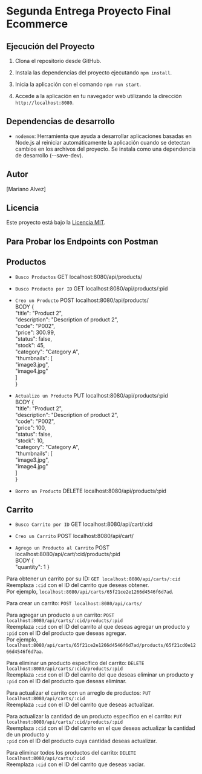 # Segunda Entrega Proyecto Final Ecommerce


## Ejecución del Proyecto

1. Clona el repositorio desde GitHub.

2. Instala las dependencias del proyecto ejecutando `npm install`.

3. Inicia la aplicación con el comando `npm run start`.

4. Accede a la aplicación en tu navegador web utilizando la dirección `http://localhost:8080`.

## Dependencias de desarrollo

- `nodemon`: Herramienta que ayuda a desarrollar aplicaciones basadas en Node.js al reiniciar automáticamente la aplicación cuando se detectan cambios en los archivos del proyecto. Se instala como una dependencia de desarrollo (--save-dev).

## Autor

[Mariano Alvez]

## Licencia

Este proyecto está bajo la [Licencia MIT](LICENSE).

## Para Probar los Endpoints con Postman

## Productos

- `Busco Productos`
GET localhost:8080/api/products/<br>

- `Busco Producto por ID`
GET localhost:8080/api/products/:pid<br>

- `Creo un Producto`
POST localhost:8080/api/products/<br>
    BODY {<br>
        "title": "Product 2",<br>
        "description": "Description of product 2",<br>
        "code": "P002",<br>
        "price": 300.99,<br>
        "status": false,<br>
        "stock": 45,<br>
        "category": "Category A",<br>
        "thumbnails": [<br>
            "image3.jpg",<br>
            "image4.jpg"<br>
        ]<br>
    }<br>

- `Actualizo un Producto`
PUT localhost:8080/api/products/:pid<br>
    BODY {<br>
        "title": "Product 2",<br>
        "description": "Description of product 2",<br>
        "code": "P002",<br>
        "price": 100,<br>
        "status": false,<br>
        "stock": 10,<br>
        "category": "Category A",<br>
        "thumbnails": [<br>
            "image3.jpg",<br>
            "image4.jpg"<br>
        ]<br>
    }<br>

- `Borro un Producto`
DELETE localhost:8080/api/products/:pid<br>

## Carrito

- `Busco Carrito por ID`
GET localhost:8080/api/cart/:cid<br>

- `Creo un Carrito`
POST localhost:8080/api/cart/<br>

- `Agrego un Producto al Carrito`
POST localhost:8080/api/cart/:cid/products/:pid<br>
    BODY {<br>
	"quantity": 1
    }<br>

Para obtener un carrito por su ID: `GET localhost:8080/api/carts/:cid`  <br>
Reemplaza `:cid` con el ID del carrito que deseas obtener.<br>
 Por ejemplo, `localhost:8080/api/carts/65f21ce2e1266d4546f6d7ad`.<br>

Para crear un carrito: `POST localhost:8080/api/carts/`<br>

Para agregar un producto a un carrito: `POST localhost:8080/api/carts/:cid/products/:pid`  <br>
Reemplaza `:cid` con el ID del carrito al que deseas agregar un producto y <br>
 `:pid` con el ID del producto que deseas agregar. <br>
  Por ejemplo, `localhost:8080/api/carts/65f21ce2e1266d4546f6d7ad/products/65f21cd0e1266d4546f6d7aa`. <br>

Para eliminar un producto específico del carrito: `DELETE localhost:8080/api/carts/:cid/products/:pid`  <br>
Reemplaza `:cid` con el ID del carrito del que deseas eliminar un producto y <br>
`:pid` con el ID del producto que deseas eliminar.<br>

Para actualizar el carrito con un arreglo de productos: `PUT localhost:8080/api/carts/:cid`  <br>
Reemplaza `:cid` con el ID del carrito que deseas actualizar. <br>

Para actualizar la cantidad de un producto específico en el carrito: `PUT localhost:8080/api/carts/:cid/products/:pid` <br> 
Reemplaza `:cid` con el ID del carrito en el que deseas actualizar la cantidad de un producto y <br>
 `:pid` con el ID del producto cuya cantidad deseas actualizar.<br>

Para eliminar todos los productos del carrito: `DELETE localhost:8080/api/carts/:cid`  <br>
Reemplaza `:cid` con el ID del carrito que deseas vaciar.<br>

